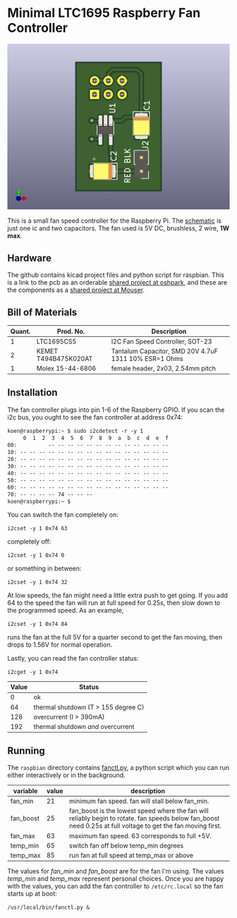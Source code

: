 # Minimal LTC1695 Raspberry Fan Controller

![LTC1695 Fan Controller](doc/fanctl_front.jpg  "LTC1695 Fan Controller")


This is a small fan speed controller for the Raspberry Pi. The [schematic](doc/schematic.pdf) is just one ic and two capacitors. 
The fan used is 5V DC, brushless, 2 wire, **1W max**.

## Hardware
The github contains kicad project files and python script for raspbian. This is a link to the pcb as an orderable [shared project at oshpark](https://oshpark.com/shared_projects/uS7DB7dc), and these are the components as a [shared project at Mouser](https://www.mouser.com/ProjectManager/ProjectDetail.aspx?AccessID=1c164b36e2). 

## Bill of Materials

Quant.|Prod. No.|Description
---|---|---
1|LTC1695CS5|I2C Fan Speed Controller, SOT-23
2|KEMET T494B475K020AT|Tantalum Capacitor, SMD 20V 4.7uF 1311 10% ESR=1 Ohms
1|Molex 15-44-6806|female header, 2x03, 2.54mm pitch

## Installation
The fan controller plugs into pin 1-6 of the Raspberry GPIO. If you scan the i2c bus, you ought to see the fan controller at address 0x74:
```
koen@raspberrypi:~ $ sudo i2cdetect -r -y 1
     0  1  2  3  4  5  6  7  8  9  a  b  c  d  e  f
00:          -- -- -- -- -- -- -- -- -- -- -- -- -- 
10: -- -- -- -- -- -- -- -- -- -- -- -- -- -- -- -- 
20: -- -- -- -- -- -- -- -- -- -- -- -- -- -- -- -- 
30: -- -- -- -- -- -- -- -- -- -- -- -- -- -- -- -- 
40: -- -- -- -- -- -- -- -- -- -- -- -- -- -- -- -- 
50: -- -- -- -- -- -- -- -- -- -- -- -- -- -- -- -- 
60: -- -- -- -- -- -- -- -- -- -- -- -- -- -- -- -- 
70: -- -- -- -- 74 -- -- --                         
koen@raspberrypi:~ $ 
```
You can switch the fan completely on:
```
i2cset -y 1 0x74 63
```
completely off:
```
i2cset -y 1 0x74 0
```
or something in between:
```
i2cset -y 1 0x74 32
```
At low speeds, the fan might need a little extra push to get going. If you add 64 to the speed the fan will run at full speed for 0.25s, then slow down to the programmed speed. As an example,
```
i2cset -y 1 0x74 84
```
runs the  fan at the full 5V for a quarter second to get the fan moving, then drops to 1.56V for normal operation.

Lastly, you can read the fan controller status:
```
i2cget -y 1 0x74 
```

Value | Status
--------|--------
0|ok
64|thermal shutdown (T > 155 degree C)
128|overcurrent (I > 390mA)
192|thermal shutdown *and* overcurrent

## Running

The ```raspbian``` directory contains [fanctl.py](raspbian/fanctl.py), a python script which you can run either interactively or in the background. 

variable|value|description
---|---|---
fan_min|21|minimum fan speed. fan will stall below fan_min.
fan_boost|25|fan_boost is the lowest speed where the fan will reliably begin to rotate. fan speeds below fan_boost need 0.25s at full voltage to get the fan moving first.
fan_max|63|maximum fan speed. 63 corresponds to full +5V.
temp_min|65|switch fan off below temp_min degrees
temp_max|85|run fan at full speed at temp_max or above

The values for *fan_min* and *fan_boost* are for the fan I'm using. The values  *temp_min* and *temp_max* represent personal choices. Once you are happy with the values, you can add the fan controller to ```/etc/rc.local``` so the fan starts up at boot:
```
/usr/local/bin/fanctl.py &
```